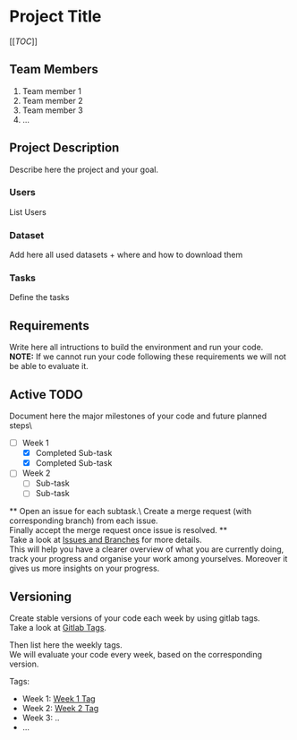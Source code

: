 # Project Title

[[_TOC_]]

## Team Members
1. Team member 1
2. Team member 2
3. Team member 3
4. ...

## Project Description 
Describe here the project and your goal.

### Users
List Users

### Dataset
Add here all used datasets + where and how to download them 

### Tasks
Define the tasks

## Requirements
Write here all intructions to build the environment and run your code.\
**NOTE:** If we cannot run your code following these requirements we will not be able to evaluate it.

## Active TODO 
Document here the major milestones of your code and future planned steps\
- [ ] Week 1
  - [x] Completed Sub-task 
  - [x] Completed Sub-task 

- [ ] Week 2
  - [ ] Sub-task 
  - [ ] Sub-task 

** Open an issue for each subtask.\ 
Create a merge request (with corresponding branch) from each issue.\
Finally accept the merge request once issue is resolved. ** \
Take a look at [Issues and Branches](https://www.youtube.com/watch?v=DSuSBuVYpys) for more details. \
This will help you have a clearer overview of what you are currently doing, track your progress and organise your work among yourselves. Moreover it gives us more insights on your progress.  

## Versioning
Create stable versions of your code each week by using gitlab tags.\
Take a look at [Gitlab Tags](https://docs.gitlab.com/ee/topics/git/tags.html).

Then list here the weekly tags. \
We will evaluate your code every week, based on the corresponding version.

Tags:
- Week 1: [Week 1 Tag](https://gitlab.ethz.ch/iml-course/scaffolding-templates/dummy-fullstack/dummy-fullstack2/-/tags/stable-readme)
- Week 2: [Week 2 Tag](https://gitlab.ethz.ch/iml-course/scaffolding-templates/dummy-fullstack/dummy-fullstack2/-/tags/stable-readme)
- Week 3: ..
- ...


